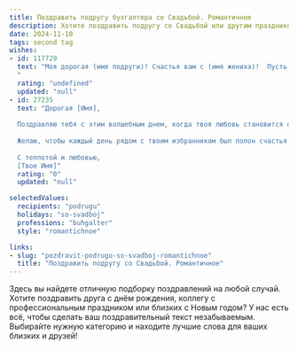 ```yaml
---
title: Поздравить подругу бухгалтера со Свадьбой. Романтичное
description: Хотите поздравить подругу со Свадьбой или другим праздником? Наш ИИ создаст незабываемое поздравление, а вы обязательно выделитесь среди других.  
date: 2024-11-10
tags: second tag
wishes:
- id: 117729
  text: "Моя дорогая (имя подруги)! Счастья вам с (имя жениха)!  Пусть ваша жизнь будет такой же яркой и неповторимой, как ваша любовь.  Пусть семейный бюджет всегда будет в процветании,  а вы – всегда будете окружены теплом, заботой и нежностью.  Пусть каждый день вашей совместной жизни будет наполнен радостью и счастьем, как  идеально сбалансированный отчет!  Поздравляю с этим прекрасным событием! Горечь расставания с девичьей жизнью пусть затмят сладость совместного будущего!  Будьте счастливы!
  "
  rating: "undefined"
  updated: "null"
- id: 27235
  text: "Дорогая [Имя],
  
  Поздравляю тебя с этим волшебным днем, когда твоя любовь становится официальной! Пусть ваш союз будет наполнен не только радостью и страстью, но и мудростью, которую ты так умело применяешь в своей профессии. Бухгалтерские принципы точности и внимания к деталям станут отличным фундаментом для вашей семейной жизни.
  
  Желаю, чтобы каждый день рядом с твоим избранником был полон счастья, а каждый вечер завершался теплыми объятиями. Пусть ваша любовь будет такой же неизменной, как самая верная валюта, и такой же прочной, как самые надежные инвестиции.
  
  С теплотой и любовью,
  [Твое Имя]"
  rating: "0"
  updated: "null"

selectedValues:
  recipients: "podrugu"
  holidays: "so-svadboj"
  professions: "buhgalter"
  style: "romantichnoe"

links:
- slug: "pozdravit-podrugu-so-svadboj-romantichnoe"
  title: "Поздравить подругу со Свадьбой. Романтичное"
---
```


Здесь вы найдете отличную подборку поздравлений на любой случай. 
Хотите поздравить друга с днём рождения, коллегу с профессиональным праздником или близких с Новым годом? У нас есть всё, чтобы сделать ваш поздравительный текст незабываемым. Выбирайте нужную категорию и находите лучшие слова для ваших близких и друзей!
